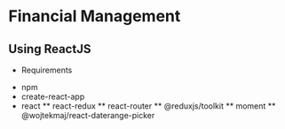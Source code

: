 # Financial Management 
## Using ReactJS

- Requirements
* npm
* create-react-app
* react
** react-redux
** react-router
** @reduxjs/toolkit 
** moment
** @wojtekmaj/react-daterange-picker

